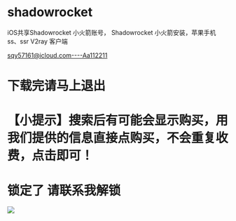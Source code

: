 # shadowrocket
iOS共享Shadowrocket 小火箭账号， Shadowrocket 小火箭安装，苹果手机ss、ssr V2ray 客户端

sqy57161@icloud.com----Aa112211  

# 下载完请马上退出

# 【小提示】搜索后有可能会显示购买，用我们提供的信息直接点购买，不会重复收费，点击即可！

# 锁定了 请联系我解锁
![](https://nomore.info/wp-content/uploads/2020/03/IMG_258220200328-010841-289x300.jpg)
